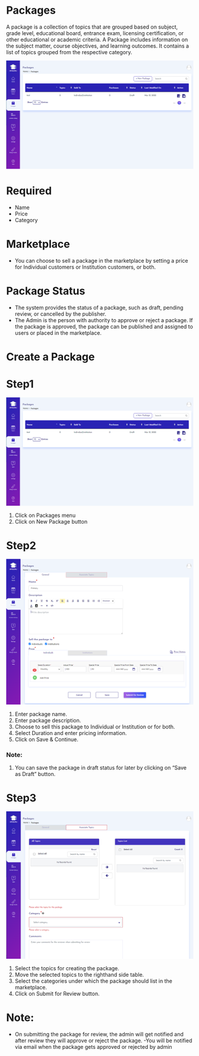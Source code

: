 # Packages
A package is a collection of topics that are grouped based on
subject, grade level, educational board, entrance exam, licensing
certification, or other educational or academic criteria.
A Package includes information on the subject matter, course
objectives, and learning outcomes. It contains a list of topics
grouped from the respective category.



 ![](DeignStudioPacakages.PNG)
 

# Required
- Name
- Price
- Category



# Marketplace
- You can choose to sell a package in the marketplace by setting a
price for Individual customers or Institution customers, or both.



# Package Status
- The system provides the status of a package, such as draft,
pending review, or cancelled by the publisher.
- The Admin is the person with authority to approve or reject a
package. If the package is approved, the package can be
published and assigned to users or placed in the marketplace.



# Create a Package
 
# Step1 
![](DeignStudioPacakages.PNG)


1. Click on Packages menu
2. Click on New Package button



# Step2


![](Package1.PNG)


1. Enter package name.
2. Enter package description.
3. Choose to sell this package to Individual or
Institution or for both.
4. Select Duration and enter pricing information.
5. Click on Save & Continue.


### Note:
1. You can save the package in draft status for later by clicking on “Save as Draft” button.




# Step3


![](Package2.PNG)



1. Select the topics for creating the package.
2. Move the selected topics to the righthand side table.
3. Select the categories under which the
package should list in the marketplace.
4. Click on Submit for Review button.


# Note:
- On submitting the package for review, the admin will get notified and after review
they will approve or reject the package. 
-You will be notified via email when the package gets approved or rejected by admin
